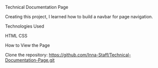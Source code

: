 Technical Documentation Page

Creating this project, I learned how to build a navbar for page navigation.

Technologies Used

HTML
CSS

How to View the Page

Clone the repository:
https://github.com/Inna-Staff/Technical-Documentation-Page.git
